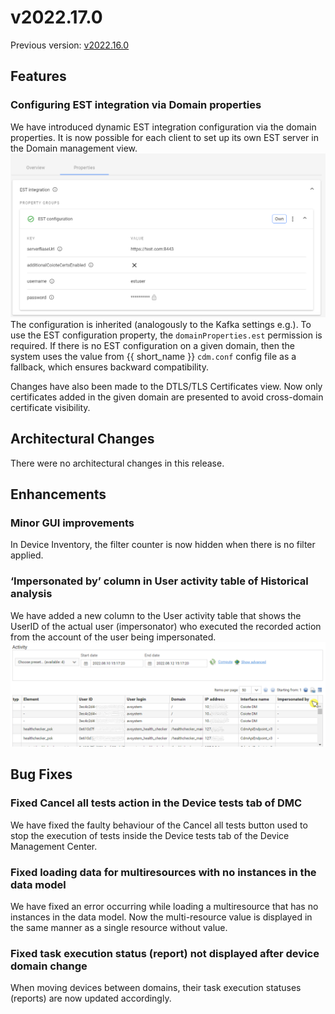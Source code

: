 # v2022.17.0

Previous version: [v2022.16.0](v2022.16.0.md)

## Features

### Configuring EST integration via **Domain properties**

We have introduced dynamic EST integration configuration via the domain properties.
It is now possible for each client to set up its own EST server in the Domain management view.
![EST integration config](images/est_properties.png "EST integration config")
The configuration is inherited (analogously to the Kafka settings e.g.). To use the EST configuration property, the `domainProperties.est` permission is required.
If there is no EST configuration on a given domain, then the system uses the value from {{ short_name }} `cdm.conf` config file as a fallback, which ensures backward compatibility.

Changes have also been made to the DTLS/TLS Certificates view. Now only certificates added in the given domain are presented to avoid cross-domain certificate visibility.

## Architectural Changes
There were no architectural changes in this release.

## Enhancements

### Minor GUI improvements
In Device Inventory, the filter counter is now hidden when there is no filter applied.

### ‘Impersonated by’ column in User activity table of Historical analysis

We have added a new column to the User activity table that shows the UserID of the actual user (impersonator) who executed the recorded action from the account of the user being impersonated.
!['Impersonated by' column](images/impersonated_by.png "'Impersonated by' column")

## Bug Fixes

### Fixed Cancel all tests action in the Device tests tab of DMC
We have fixed the faulty behaviour of the Cancel all tests button used to stop the execution of tests inside the Device tests tab of the Device Management Center.

### Fixed loading data for multiresources with no instances in the data model
We have fixed an error occurring while loading a multiresource that has no instances in the data model. Now the multi-resource value is displayed in the same manner as a single resource without value.

### Fixed task execution status (report) not displayed after device domain change
When moving devices between domains, their task execution statuses (reports) are now updated accordingly.
